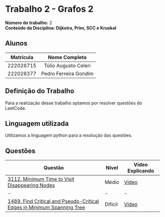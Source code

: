 # Trabalho 2 - Grafos 2

**Número do trabalho:** 2 <br>
**Conteúdo da Disciplina: Dijkstra, Prim, SCC e Kruskal**

## Alunos

| Matrícula |        Nome Completo       |
|:---------:|:-------------:|
| 222026715 | Túlio Augusto Celeri |
| 222026377 | Pedro Ferreira Gondim  |

## Definição do Trabalho

Para a realização desse trabalho optamos por resolver questões do LeetCode.

## Linguagem utilizada

Utilizamos a linguagem python para a resolução das questões.

## Questões

| Questão | Nível  | Vídeo Explicando |
|---------|--------|------------------|
| [3112. Minimum Time to Visit Disappearing Nodes](Grafos2/medias/Q1/q1.md) | Médio | [Vídeo]() |
| - | - | - |
| [1489. Find Critical and Pseudo-Critical Edges in Minimum Spanning Tree](Grafos2/dificeis/Q1/q1.md) | Difícil | [Vídeo]() |